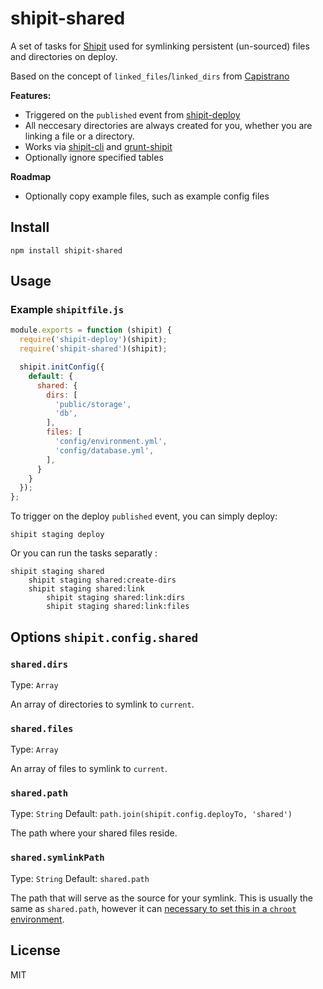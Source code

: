 # shipit-shared

A set of tasks for [Shipit](https://github.com/shipitjs/shipit) used for symlinking persistent (un-sourced) files and directories on deploy.

Based on the concept of `linked_files`/`linked_dirs` from [Capistrano](http://capistranorb.com/documentation/getting-started/configuration/)

**Features:**

- Triggered on the `published` event from [shipit-deploy](https://github.com/shipitjs/shipit-deploy)
- All neccesary directories are always created for you, whether you are linking a file or a directory.
- Works via [shipit-cli](https://github.com/shipitjs/shipit) and [grunt-shipit](https://github.com/shipitjs/grunt-shipit)
- Optionally ignore specified tables

**Roadmap**

- Optionally copy example files, such as example config files

## Install

```
npm install shipit-shared
```

## Usage

### Example `shipitfile.js`

```js
module.exports = function (shipit) {
  require('shipit-deploy')(shipit);
  require('shipit-shared')(shipit);

  shipit.initConfig({
    default: {
      shared: {
        dirs: [
          'public/storage',
          'db',
        ],
        files: [
          'config/environment.yml',
          'config/database.yml',
        ],
      }
    }
  });
};
```

To trigger on the deploy `published` event, you can simply deploy:

```
shipit staging deploy
```

Or you can run the tasks separatly :

```
shipit staging shared
    shipit staging shared:create-dirs
    shipit staging shared:link
        shipit staging shared:link:dirs
        shipit staging shared:link:files
```

## Options `shipit.config.shared`

### `shared.dirs`

Type: `Array`

An array of directories to symlink to `current`.

### `shared.files`

Type: `Array`

An array of files to symlink to `current`.

### `shared.path`

Type: `String`
Default: `path.join(shipit.config.deployTo, 'shared')`

The path where your shared files reside.

### `shared.symlinkPath`

Type: `String`
Default: `shared.path`

The path that will serve as the source for your symlink. This is usually the same as `shared.path`, however it can [necessary to set this in a `chroot` environment](https://github.com/timkelty/shipit-shared/issues/7).

## License

MIT
